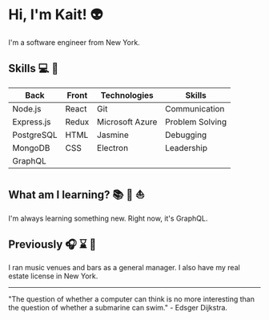 # Hi, I'm Kait! :alien:

I'm a software engineer from New York.

## Skills :computer: :iphone:

| Back       | Front | Technologies    | Skills          |
| ---------- | ----- | --------------- | --------------- |
| Node.js    | React | Git             | Communication   |
| Express.js | Redux | Microsoft Azure | Problem Solving |
| PostgreSQL | HTML  | Jasmine         | Debugging       |
| MongoDB    | CSS   | Electron        | Leadership      |
| GraphQL | | | | 

## What am I learning? :books: :snake: :boat:

I'm always learning something new. Right now, it's GraphQL. 

## Previously :headphones: :hourglass: :beer:

I ran music venues and bars as a general manager. I also have my real estate license in New York.

---
"The question of whether a computer can think is no more interesting than the question of whether a submarine can swim." - Edsger Dijkstra.
